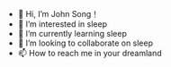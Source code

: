 - 👋 Hi, I’m John Song！
- 👀 I’m interested in sleep
- 🌱 I’m currently learning sleep
- 💞️ I’m looking to collaborate on sleep
- 📫 How to reach me in your dreamland

<!---
szq-123/szq-123 is a ✨ special ✨ repository because its `README.md` (this file) appears on your GitHub profile.
You can click the Preview link to take a look at your changes.
--->
